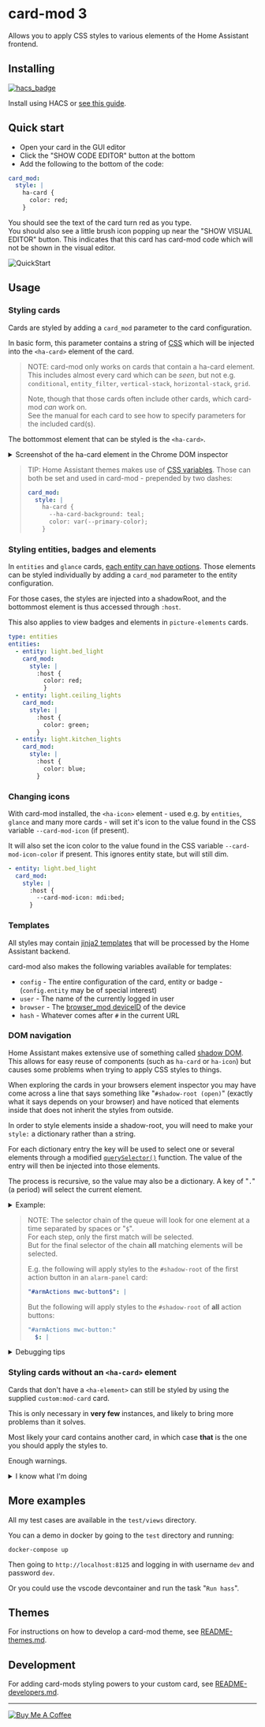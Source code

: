# card-mod 3

Allows you to apply CSS styles to various elements of the Home Assistant frontend.

## Installing

[![hacs_badge](https://img.shields.io/badge/HACS-Default-orange.svg)](https://github.com/custom-components/hacs)

Install using HACS or [see this guide](https://github.com/thomasloven/hass-config/wiki/Lovelace-Plugins).

## Quick start

- Open your card in the GUI editor
- Click the "SHOW CODE EDITOR" button at the bottom
- Add the following to the bottom of the code:

```yaml
card_mod:
  style: |
    ha-card {
      color: red;
    }
```

You should see the text of the card turn red as you type. \
You should also see a little brush icon popping up near the "SHOW VISUAL EDITOR" button. This indicates that this card has card-mod code which will not be shown in the visual editor.

![QuickStart](https://user-images.githubusercontent.com/1299821/109144175-23239680-7761-11eb-8c1c-1e33139aa582.png)

## Usage

### Styling cards

Cards are styled by adding a `card_mod` parameter to the card configuration.

In basic form, this parameter contains a string of [CSS](https://www.w3schools.com/css/) which will be injected into the `<ha-card>` element of the card.

> NOTE: card-mod only works on cards that contain a ha-card element. This includes almost every card which can be _seen_, but not e.g. `conditional`, `entity_filter`, `vertical-stack`, `horizontal-stack`, `grid`.
>
> Note, though that those cards often include other cards, which card-mod _can_ work on. \
> See the manual for each card to see how to specify parameters for the included card(s).

The bottommost element that can be styled is the `<ha-card>`.

<details><summary>Screenshot of the ha-card element in the Chrome DOM inspector</summary>

![ha-card](https://user-images.githubusercontent.com/1299821/109145981-86162d00-7763-11eb-8cfa-1413ed6e80a5.png)

</details>

> TIP: Home Assistant themes makes use of [CSS variables](https://www.w3schools.com/css/css3_variables.asp). Those can both be set and used in card-mod - prepended by two dashes:
>
> ```yaml
> card_mod:
>   style: |
>     ha-card {
>       --ha-card-background: teal;
>       color: var(--primary-color);
>     }
> ```

### Styling entities, badges and elements

In `entities` and `glance` cards, [each entity can have options](https://www.home-assistant.io/lovelace/entities/#options-for-entities). Those elements can be styled individually by adding a `card_mod` parameter to the entity configuration.

For those cases, the styles are injected into a shadowRoot, and the bottommost element is thus accessed through `:host`.

This also applies to view badges and elements in `picture-elements` cards.

```yaml
type: entities
entities:
  - entity: light.bed_light
    card_mod:
      style: |
        :host {
          color: red;
          }
  - entity: light.ceiling_lights
    card_mod:
      style: |
        :host {
          color: green;
        }
  - entity: light.kitchen_lights
    card_mod:
      style: |
        :host {
          color: blue;
        }
```

### Changing icons

With card-mod installed, the `<ha-icon>` element - used e.g. by `entities`, `glance` and many more cards - will set it's icon to the value found in the CSS variable `--card-mod-icon` (if present).

It will also set the icon color to the value found in the CSS variable `--card-mod-icon-color` if present. This ignores entity state, but will still dim.

```yaml
- entity: light.bed_light
  card_mod:
    style: |
      :host {
        --card-mod-icon: mdi:bed;
      }
```

### Templates

All styles may contain [jinja2 templates](https://www.home-assistant.io/docs/configuration/templating/) that will be processed by the Home Assistant backend.

card-mod also makes the following variables available for templates:

- `config` - The entire configuration of the card, entity or badge - (`config.entity` may be of special interest)
- `user` - The name of the currently logged in user
- `browser` - The [browser_mod deviceID](https://github.com/thomasloven/hass-browser_mod) of the device
- `hash` - Whatever comes after `#` in the current URL

### DOM navigation

Home Assistant makes extensive use of something called [shadow DOM](https://developer.mozilla.org/en-US/docs/Web/Web_Components/Using_shadow_DOM). This allows for easy reuse of components (such as `ha-card` or `ha-icon`) but causes some problems when trying to apply CSS styles to things.

When exploring the cards in your browsers element inspector you may have come across a line that says something like "`#shadow-root (open)`" (exactly what it says depends on your browser) and have noticed that elements inside that does not inherit the styles from outside.

In order to style elements inside a shadow-root, you will need to make your `style:` a dictionary rather than a string.

For each dictionary entry the key will be used to select one or several elements through a modified [`querySelector()`](https://developer.mozilla.org/en-US/docs/Web/API/Document/querySelector) function. The value of the entry will then be injected into those elements.

The process is recursive, so the value may also be a dictionary. A key of "`.`" (a period) will select the current element.

<details><summary>Example:</summary>

Let's change the color of all third level titles (`### like this`) in a markdown card, and also change it's background.

If we look at the card in the element inspector of chrome, it looks like this:

![markdown-card-dom](https://user-images.githubusercontent.com/1299821/109172852-7f97ad80-7783-11eb-928d-21a41854c847.png)

The `<ha-card>` element is the base, and from there we see that we need to go through one `#shadow-root` to reach the `<h3>`. That `#shadow-rot` is inside an `<ha-markdown>` element, so our selector will be:

```
ha-markdown$
```

which will find the first `<ha-markdown>` element and then all `#shadow-root`s inside that.

To add the background to the `<ha-card>`, we want to apply the styles to the base element directly, which has the key

```
.
```

This gives the final style:

```yaml
card_mod:
  style:
    ha-markdown$: |
      h3 {
        color: purple;
      }
    .: |
      ha-card {
        background: teal;
      }
```

![DOM-navigation](https://user-images.githubusercontent.com/1299821/109188638-6b5bac80-7793-11eb-90b0-205b80d8fcdb.png)

</details>

> NOTE: The selector chain of the queue will look for one element at a time separated by spaces or "`$`". \
> For each step, only the first match will be selected. \
> But for the final selector of the chain **all** matching elements will be selected.
>
> E.g. the following will apply styles to the `#shadow-root` of the first action button in an `alarm-panel` card:
>
> ```yaml
> "#armActions mwc-button$": |
> ```
>
> But the following will apply styles to the `#shadow-root` of **all** action buttons:
>
> ```yaml
> "#armActions mwc-button:"
>   $: |
> ```

<details><summary>Debugging tips</summary>

The DOM navigation can be tricky to get right the first few times, but you'll eventually get the hang of it.

To help you, you can use your browsers Element inspector to see which steps card-mod takes.

- Open up the element inspector and find the base element (e.g. `<ha-card>`). This should contain a `<card-mod>` element whether you specified a style or not.
- Make sure the `<card-mod>` element is selected.
- Open up the browsers console (in chrome you can press Esc to open the console and inspector at the same time).
- Type in `$0._input_styles` and press enter. \
  This is the style information that step of the chain was given. If this is a string, you're at the end of the chain. If it's an object, you can move on to the next ste.
- Type in `$0._styleChildren` and press enter. \
  This is a set of any `<card-mod>` elements in the next step of any chain. Clicking "card-mod" in the `value:` of the set items will bring you to that `<card-mod>` element in the inspector, and you can keep on inspecting the rest of the chain.

</details>

### Styling cards without an `<ha-card>` element

Cards that don't have a `<ha-element>` can still be styled by using the supplied `custom:mod-card` card.

This is only necessary in **very few** instances, and likely to bring more problems than it solves.

Most likely your card contains another card, in which case **that** is the one you should apply the styles to.

Enough warnings.

<details><summary>I know what I'm doing</summary>

```yaml
type: custom:mod-card
card:
  type: vertical-stack # for example
  ...
card_mod:
  style: |
    ha-card {
      ...
    }
```

The mod-card will create a `<ha-card>` element - with removed background and border - and put your card inside that.

</details>

## More examples

All my test cases are available in the `test/views` directory.

You can a demo in docker by going to the `test` directory and running:

```
docker-compose up
```

Then going to `http://localhost:8125` and logging in with username `dev` and password `dev`.

Or you could use the vscode devcontainer and run the task "`Run hass`".

## Themes

For instructions on how to develop a card-mod theme, see [README-themes.md](README-themes.md).

## Development

For adding card-mods styling powers to your custom card, see [README-developers.md](README-developers.md).

---

<a href="https://www.buymeacoffee.com/uqD6KHCdJ" target="_blank"><img src="https://www.buymeacoffee.com/assets/img/custom_images/white_img.png" alt="Buy Me A Coffee" style="height: auto !important;width: auto !important;" ></a>
